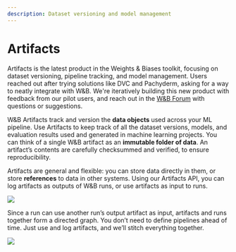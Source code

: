 ```yaml
---
description: Dataset versioning and model management
---
```


# Artifacts

Artifacts is the latest product in the Weights & Biases toolkit, focusing on dataset versioning, pipeline tracking, and model management. Users reached out after trying solutions like DVC and Pachyderm, asking for a way to neatly integrate with W&B. We're iteratively building this new product with feedback from our pilot users, and reach out in the [W&B Forum](http://bit.ly/wandb-forum) with questions or suggestions.

W&B Artifacts track and version the **data objects** used across your ML pipeline. Use Artifacts to keep track of all the dataset versions, models, and evaluation results used and generated in machine learning projects. You can think of a single W&B artifact as an **immutable folder of data**. An artifact’s contents are carefully checksummed and verified, to ensure reproducibility.  
  
Artifacts are general and flexible: you can store data directly in them, or store **references** to data in other systems. Using our Artifacts API, you can log artifacts as outputs of W&B runs, or use artifacts as input to runs.

![](https://paper-attachments.dropbox.com/s_522F69A6BEF396BA2B30ABFC92291F1E86F733814F401999F7C803E627DB4F2D_1589390209946_image.png)

Since a run can use another run’s output artifact as input, artifacts and runs together form a directed graph. You don’t need to define pipelines ahead of time. Just use and log artifacts, and we’ll stitch everything together.

![](https://paper-attachments.dropbox.com/s_522F69A6BEF396BA2B30ABFC92291F1E86F733814F401999F7C803E627DB4F2D_1585611645152_image.png)


